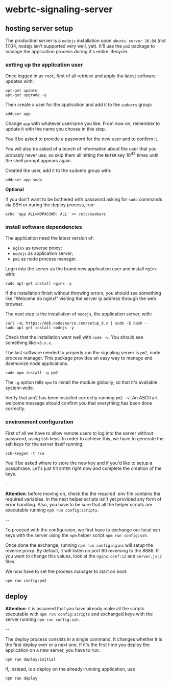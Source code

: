 # webrtc-signaling-server

## hosting server setup

The production server is a `nodejs` installation upon `ubuntu server 16.04` (not 17.04, nodejs isn't supported very well, yet). It'll use the `pm2` package to manage the application process during it's entire lifecycle.

### setting up the application user

Once logged in as `root`, first of all retrieve and apply tha latest software updates with:

```
apt-get update
apt-get upgrade -y
```

Then create a user for the application and add it to the `sudoers` group:

```
adduser app
```

Change `app` with whatever username you like. From now on, remember to update it with the name you choose in this step.

You'll be asked to provide a password for the new user and to confirm it.

You will also be asked of a bunch of information about the user that you probably never use, so skip them all hitting the `ENTER` key 10<sup>42</sup> times until the shell prompt appears again.

Created the user, add it to the sudoers group with:

```
adduser app sudo
```

**Optional**

If you don't want to be bothered with password asking for `sudo` commands via SSH or during the deploy process, run:

```
echo 'app ALL=NOPASSWD: ALL' >> /etc/sudoers
```

### install software dependencies

The application need the latest version of:

- `nginx` as reverse proxy;
- `nodejs` as application server;
- `pm2` as node process manager.

Login into the server as the brand new application user and install `nginx` with:

```
sudo apt-get install nginx -y
```

If the installation finish without throwing errors, you should see something like "Welcome do nginx!" visiting the server ip address through the web browser.

The next step is the installation of `nodejs`, the application server, with:

```
curl -sL https://deb.nodesource.com/setup_8.x | sudo -E bash -
sudo apt-get install nodejs -y
```

Check that the installation went well with `node -v`. You should see something like `v8.x.x`.

The last software needed to properly run the signaling server is `pm2`, node process manager. This package provides an easy way to manage and daemonize node applications.

```
sudo npm install -g pm2
```

The `-g` option tells `npm` to install the module globally, so that it's available system-wide.

Verify that pm2 has been installed correctly running `pm2 -v`. An ASCII art welcome message should confirm you that everything has been done correctly.

### environment configuration

First of all we have to allow remote users to log into the server without password, using ssh keys. In order to achieve this, we have to generate the ssh keys for the server itself running:

```
ssh-keygen -t rsa
```

You'll be asked where to store the new key and if you'd like to setup a passphrase. Let's just hit `ENTER` right now and complete the creation of the keys.

--

**Attention**: before moving on, check the the required .env file contains the required variables. In the next helper scripts isn't yet provided any form of error handling. Also, you have to be sure that all the helper scripts are executable running `npm run config:scripts`.

--

To proceed with the configuraion, we first have to exchange our local ssh keys with the server using the `npm` helper script `npm run config:ssh`.

Once done the exchange, running `npm run config:nginx` will setup the reverse proxy. By default, it will listen on port 80 reversing to the 8888. If you want to change this values, look at the `nginx.conf:12` and `server.js:2` files.

We now have to set the process manager to start on boot:

```
npm run config:pm2
```

## deploy

**Attention**: it is assumed that you have already make all the scripts executable with `npm run config:scripts` and exchanged keys with the server running `npm run config:ssh`.

--

The deploy process consists in a single command. It changes whether it is the first deploy ever or a next one. If it's the first time you deploy the application on a new server, you have to run:

```
npm run deploy:initial
```

If, instead, is a deploy on the already-running application, use

```
npm run deploy
```